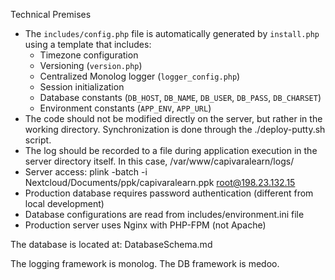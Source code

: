 Technical Premises

* The `includes/config.php` file is automatically generated by `install.php` using a template that includes:
  - Timezone configuration
  - Versioning (`version.php`)
  - Centralized Monolog logger (`logger_config.php`)
  - Session initialization
  - Database constants (`DB_HOST`, `DB_NAME`, `DB_USER`, `DB_PASS`, `DB_CHARSET`)
  - Environment constants (`APP_ENV`, `APP_URL`)
* The code should not be modified directly on the server, but rather in the working directory. Synchronization is done through the ./deploy-putty.sh script.
* The log should be recorded to a file during application execution in the server directory itself. In this case, /var/www/capivaralearn/logs/
* Server access: plink -batch -i Nextcloud/Documents/ppk/capivaralearn.ppk root@198.23.132.15
* Production database requires password authentication (different from local development)
* Database configurations are read from includes/environment.ini file
* Production server uses Nginx with PHP-FPM (not Apache)

The database is located at:
DatabaseSchema.md

The logging framework is monolog.
The DB framework is medoo.